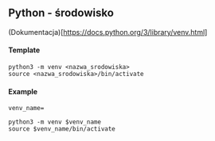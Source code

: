 ## Python - środowisko

(Dokumentacja)[https://docs.python.org/3/library/venv.html]

#### Template
```
python3 -m venv <nazwa_srodowiska>
source <nazwa_srodowiska>/bin/activate
```

#### Example

```
venv_name=
```

```
python3 -m venv $venv_name
source $venv_name/bin/activate
```
